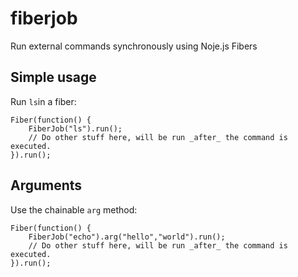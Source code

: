 fiberjob
========

Run external commands synchronously using Noje.js Fibers

Simple usage
------------

Run `ls`in a fiber:

    Fiber(function() {
        FiberJob("ls").run();
        // Do other stuff here, will be run _after_ the command is executed.
    }).run();

Arguments
---------

Use the chainable `arg` method:

    Fiber(function() {
        FiberJob("echo").arg("hello","world").run();
        // Do other stuff here, will be run _after_ the command is executed.
    }).run();

